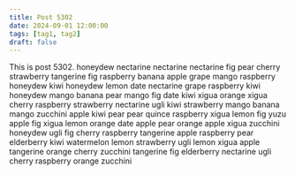 ```yaml
---
title: Post 5302
date: 2024-09-01 12:00:00
tags: [tag1, tag2]
draft: false
---
```

This is post 5302.
honeydew
nectarine
nectarine
nectarine
fig
pear
cherry
strawberry
tangerine
fig
raspberry
banana
apple
grape
mango
raspberry
honeydew
kiwi
honeydew
lemon
date
nectarine
grape
raspberry
kiwi
honeydew
mango
banana
pear
mango
fig
date
kiwi
xigua
orange
xigua
cherry
raspberry
strawberry
nectarine
ugli
kiwi
strawberry
mango
banana
mango
zucchini
apple
kiwi
pear
pear
quince
raspberry
xigua
lemon
fig
yuzu
apple
fig
xigua
lemon
orange
date
apple
pear
orange
apple
xigua
zucchini
honeydew
ugli
fig
cherry
raspberry
tangerine
apple
raspberry
pear
elderberry
kiwi
watermelon
lemon
strawberry
ugli
lemon
xigua
apple
tangerine
orange
cherry
zucchini
tangerine
fig
elderberry
nectarine
ugli
cherry
raspberry
orange
zucchini
